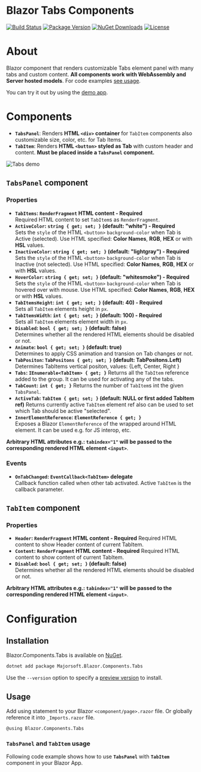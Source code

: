 
Blazor Tabs Components
============
[![Build Status](https://dev.azure.com/major-soft/GitHub/_apis/build/status/blazor-components/blazor-components-build-check)](https://dev.azure.com/major-soft/GitHub/_build/latest?definitionId=6)
[![Package Version](https://img.shields.io/nuget/v/Majorsoft.Blazor.Components.Tabs?label=Latest%20Version)](https://www.nuget.org/packages/Majorsoft.Blazor.Components.Tabs/)
[![NuGet Downloads](https://img.shields.io/nuget/dt/Majorsoft.Blazor.Components.Tabs?label=Downloads)](https://www.nuget.org/packages/Majorsoft.Blazor.Components.Tabs/)
[![License](https://img.shields.io/badge/License-MIT-green.svg)](https://github.com/majorimi/blazor-components/blob/master/LICENSE)

# About

Blazor component that renders customizable Tabs element panel with many tabs and custom content.
**All components work with WebAssembly and Server hosted models**. 
For code examples [see usage](https://github.com/majorimi/blazor-components/blob/master/src/Blazor.Components.TestApps.Common/Components/Tabs.razor).

You can try it out by using the [demo app](https://blazorextensions.z6.web.core.windows.net/Tabs).

# Components
- **`TabsPanel`**: Renders **HTML `<div>` container** for `TabItem` components also customizable size, color, etc. for Tab Items.
- **`TabItem`**: Renders **HTML `<button>` styled as Tab** with custom header and content. **Must be placed inside a `TabsPanel` component.**

![Tabs demo](https://github.com/majorimi/blazor-components/raw/master/.github/docs/gifs/Tabs.gif)

## `TabsPanel` component

### Properties
- **`TabItems`: `RenderFragment` HTML content - Required** <br />
Required HTML content to set `TabItem`s as `RenderFragment`.
- **`ActiveColor`: `string { get; set; }` (default: "white") - Required** <br />
Sets the `style` of the HTML `<button>` `background-color` when Tab is Active (selected). Use HTML specified: **Color Names**, **RGB**, **HEX** or with **HSL** values.
- **`InactiveColor`: `string { get; set; }` (default: "lightgray") - Required** <br />
Sets the `style` of the HTML `<button>` `background-color` when Tab is Inactive (not selected). Use HTML specified: **Color Names**, **RGB**, **HEX** or with **HSL** values.
- **`HoverColor`: `string { get; set; }` (default: "whitesmoke") - Required** <br />
Sets the `style` of the HTML `<button>` `background-color` when Tab is hovered over with mouse. Use HTML specified: **Color Names**, **RGB**, **HEX** or with **HSL** values.
- **`TabItemsHeight`: `int { get; set; }` (default: 40) - Required** <br />
Sets all `TabItem` elements height in `px`.
- **`TabItemsWidth`: `int { get; set; }` (default: 100) - Required** <br />
Sets all `TabItem` elements element width in `px`.
- **`Disabled`: `bool { get; set; }` (default: false)** <br />
Determines whether all the rendered HTML elements should be disabled or not.
- **`Animate`: `bool { get; set; }` (default: true)** <br />
Determines to apply CSS animation and transion on Tab changes or not.
- **`TabPositon`: `TabPositons { get; set; }` (default: TabPositons.Left)** <br />
Determines TabItems vertical positon, values: {Left, Center, Right }
- **`Tabs`: `IEnumerable<TabItem> { get; }`**
Returns all the `TabItem` reference added to the group. It can be used for activating any of the tabs.
- **`TabCount`: `int { get; }`**
Returns the number of `TabItem`s int the given `TabsPanel`.
- **`ActiveTab`: `TabItem { get; set; }` (default: NULL or first added TabItem ref)**
Returns currently active `TabItem` element ref also can be used to set which Tab should be active "selected".
- **`InnerElementReference`: `ElementReference { get; }`** <br />
Exposes a Blazor `ElementReference` of the wrapped around HTML element. It can be used e.g. for JS interop, etc.

**Arbitrary HTML attributes e.g.: `tabindex="1"` will be passed to the corresponding rendered HTML element `<input>`**.

### Events
- **`OnTabChanged`: `EventCallback<TabItem>` delegate** <br />
Callback function called when other tab activated. Active `TabItem` is the callback parameter.

## `TabItem` component

### Properties
- **`Header`: `RenderFragment` HTML content - Required**
Required HTML content to show Header content of current TabItem.
- **`Content`: `RenderFragment` HTML content - Required**
Required HTML content to show content of current TabItem.
- **`Disabled`: `bool { get; set; }` (default: false)** <br />
Determines whether all the rendered HTML elements should be disabled or not.

**Arbitrary HTML attributes e.g.: `tabindex="1"` will be passed to the corresponding rendered HTML element `<input>`**.

# Configuration

## Installation

Blazor.Components.Tabs is available on [NuGet](https://www.nuget.org/packages/Majorsoft.Blazor.Components.Tabs/). 

```sh
dotnet add package Majorsoft.Blazor.Components.Tabs
```
Use the `--version` option to specify a [preview version](https://www.nuget.org/packages/Majorsoft.Blazor.Components.Tabs/absoluteLatest) to install.

## Usage

Add using statement to your Blazor `<component/page>.razor` file. Or globally reference it into `_Imports.razor` file.
```
@using Blazor.Components.Tabs
```

### `TabsPanel` and `TabItem` usage

Following code example shows how to use **`TabsPanel`**  with **`TabItem`** component in your Blazor App. 

```


```